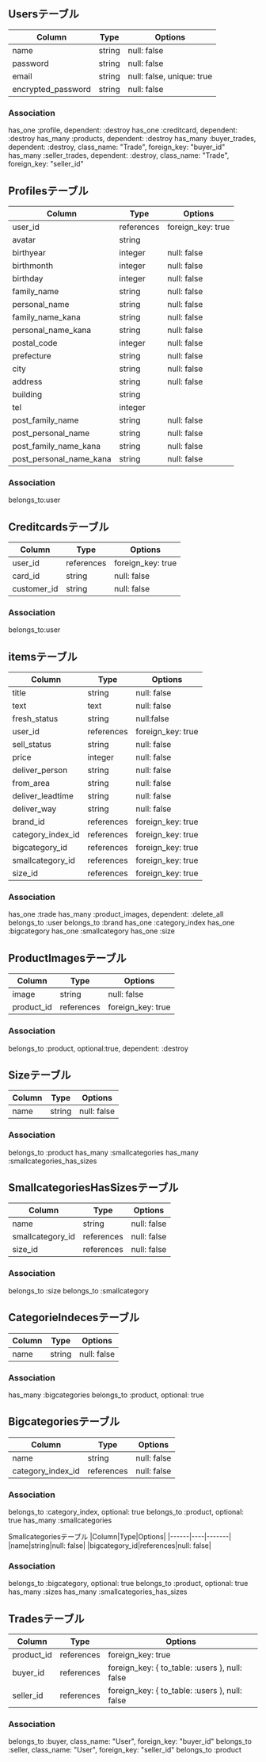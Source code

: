 ## Usersテーブル
|Column|Type|Options|
|------|----|-------|
|name|string|null: false|
|password|string|null: false|
|email|string|null: false, unique: true|
|encrypted_password|string|null: false|

### Association
has_one :profile, dependent: :destroy
has_one :creditcard, dependent: :destroy
has_many :products, dependent: :destroy
has_many :buyer_trades, dependent: :destroy, class_name: "Trade", foreign_key: "buyer_id"
has_many :seller_trades, dependent: :destroy, class_name: "Trade", foreign_key: "seller_id"

## Profilesテーブル
|Column|Type|Options|
|------|----|-------|
|user_id|references|foreign_key: true|
|avatar|string|
|birthyear|integer|null: false|
|birthmonth|integer|null: false|
|birthday|integer|null: false|
|family_name|string|null: false|
|personal_name|string|null: false|
|family_name_kana|string|null: false|
|personal_name_kana|string|null: false|
|postal_code|integer|null: false|
|prefecture|string|null: false|
|city|string|null: false|
|address|string|null: false|
|building|string|
|tel|integer|
|post_family_name|string|null: false|
|post_personal_name|string|null: false|
|post_family_name_kana|string|null: false|
|post_personal_name_kana|string|null: false|

### Association 
 belongs_to:user


## Creditcardsテーブル
|Column|Type|Options|
|------|----|-------|
|user_id|references|foreign_key: true|
|card_id|string|null: false|
|customer_id|string|null: false|

### Association 
belongs_to:user

## itemsテーブル
|Column|Type|Options|
|------|----|-------|
|title|string|null: false|
|text|text|null: false|
|fresh_status|string|null:false|
|user_id|references|foreign_key: true|
|sell_status|string|null: false|
|price|integer|null: false|
|deliver_person|string|null: false|
|from_area|string|null: false|
|deliver_leadtime|string|null: false|
|deliver_way|string|null: false|
|brand_id|references|foreign_key: true|
|category_index_id|references|foreign_key: true|
|bigcategory_id|references|foreign_key: true|
|smallcategory_id|references|foreign_key: true|
|size_id|references|foreign_key: true|

### Association
has_one :trade
has_many :product_images, dependent: :delete_all
belongs_to :user
belongs_to :brand
has_one :category_index
has_one :bigcategory
has_one :smallcategory
has_one :size

## ProductImagesテーブル
|Column|Type|Options|
|------|----|-------|
|image|string|null: false|
|product_id|references|foreign_key: true|

### Association
belongs_to :product, optional:true, dependent: :destroy

## Sizeテーブル
|Column|Type|Options|
|------|----|-------|
|name|string|null: false|

### Association
belongs_to :product
has_many :smallcategories
has_many :smallcategories_has_sizes

## SmallcategoriesHasSizesテーブル
|Column|Type|Options|
|------|----|-------|
|name|string|null: false|
|smallcategory_id|references|null: false|
|size_id|references|null: false|

### Association
belongs_to :size
belongs_to :smallcategory

## CategorieIndecesテーブル
|Column|Type|Options|
|------|----|-------|
|name|string|null: false|

### Association
has_many :bigcategories
belongs_to :product, optional: true

## Bigcategoriesテーブル
|Column|Type|Options|
|------|----|-------|
|name|string|null: false|
|category_index_id|references|null: false|

### Association
belongs_to :category_index, optional: true
belongs_to :product, optional: true
has_many :smallcategories

Smallcategoriesテーブル
|Column|Type|Options|
|------|----|-------|
|name|string|null: false|
|bigcategory_id|references|null: false|

### Association
belongs_to :bigcategory, optional: true
belongs_to :product, optional: true
has_many :sizes
has_many :smallcategories_has_sizes

## Tradesテーブル
|Column|Type|Options|
|------|----|-------|
|product_id|references|foreign_key: true|
|buyer_id|references|foreign_key: { to_table: :users }, null: false|
|seller_id|references|foreign_key: { to_table: :users }, null: false|

### Association
belongs_to :buyer, class_name: "User", foreign_key: "buyer_id"
belongs_to :seller, class_name: "User", foreign_key: "seller_id"
belongs_to :product